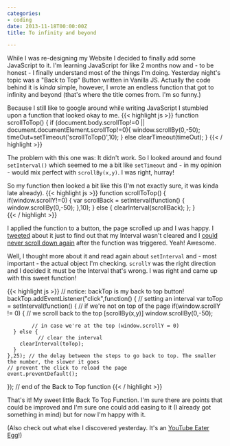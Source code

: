 ```yaml
---
categories:
- coding
date: 2013-11-18T00:00:00Z
title: To infinity and beyond

---
```


While I was re-designing my Website I decided to finally add some JavaScript to it. I'm learning JavaScript for like 2 months now and - to be honest - I finally understand most of the things I'm doing. Yesterday night's topic was a "Back to Top" Button written in Vanilla JS. Actually the code behind it is *kinda* simple, however, I wrote an endless function that got to infinity and beyond (that's where the title comes from. I'm so funny.)

Because I still like to google around while writing JavaScript I stumbled upon a function that looked okay to me. 
{{< highlight js >}}
function scrollToTop() {
  if (document.body.scrollTop!=0 || document.documentElement.scrollTop!=0){
    window.scrollBy(0,-50);
    timeOut=setTimeout('scrollToTop()',10);
  }
  else clearTimeout(timeOut);
}
{{< / highlight >}}

The problem with this one was: It didn't work. So I looked around and found `setInterval()` which seemed to me a bit like `setTimeout` and - in my opinion - would mix perfect with `scrollBy(x,y)`. I was right, hurray!

So my function then looked a bit like this (I'm not exactly sure, it was kinda late already).
{{< highlight js >}}
function scrollToTop() {
    if(window.scrollY!=0) {
        var scrollBack = setInterval(function() {
            window.scrollBy(0,-50);
        },10);
    } else {
      clearInterval(scrollBack);
    };
  }   
{{< / highlight >}}

I applied the function to a button, the page scrolled up and I was happy. I [tweeted](https://twitter.com/_kevinatari/status/402189289422721024) about it just to find out that my Interval wasn't cleared and I [could never scroll down again](https://twitter.com/_kevinatari/status/402190105533640704) after the function was triggered. Yeah! Awesome.

Well, I thought more about it and read again about `setInterval` and - most important - the actual object I'm checking. `scrollY` was the right direction and I decided it must be the Interval that's wrong. I was right and came up with this sweet function!

{{< highlight js >}}
// notice: backTop is my back to top button!
  backTop.addEventListener("click",function() {
    // setting an interval 
    var toTop = setInterval(function() {
      // if we're not on top of the page
      if(window.scrollY != 0) {
          // we scroll back to the top [scrollBy(x,y)]
        window.scrollBy(0,-50);

            // in case we're at the top (window.scrollY = 0)
      } else {
              // clear the interval
        clearInterval(toTop);
      }
    },25); // the delay between the steps to go back to top. The smaller the number, the slower it goes
    // prevent the click to reload the page
    event.preventDefault();
  }); // end of the Back to Top function
{{< / highlight >}}

That's it! My sweet little Back To Top Function. I'm sure there are points that could be improved and I'm sure one could add easing to it (I already got something in mind) but for now I'm happy with it. 

(Also check out what else I discovered yesterday. It's an [YouTube Eater Egg](https://twitter.com/_kevinatari/status/402197154539651072)!)
